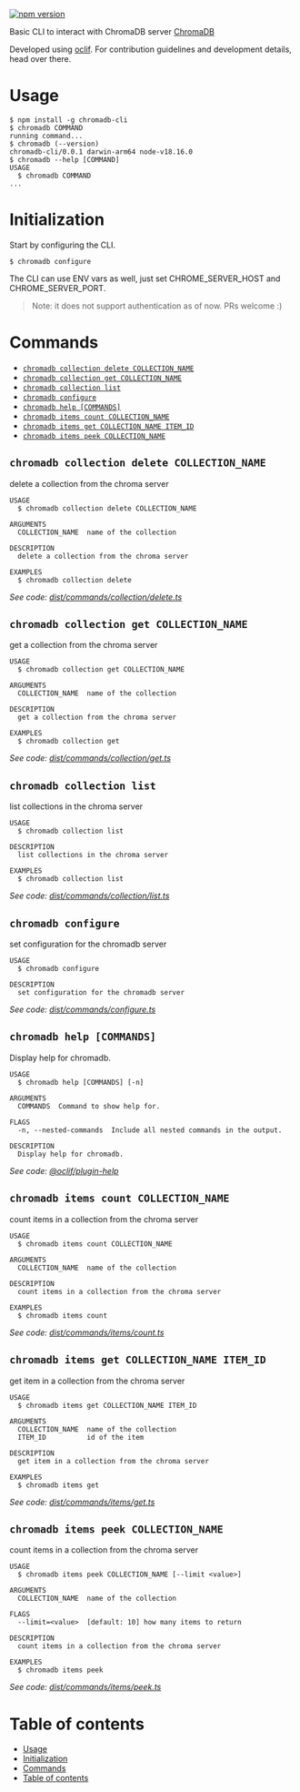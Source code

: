 [![npm version](https://badge.fury.io/js/chromadb-cli.svg)](https://badge.fury.io/js/chromadb-cli)


Basic CLI to interact with ChromaDB server [ChromaDB](https://github.com/chroma-core/chroma)

Developed using [oclif](https://github.com/oclif/oclif). For contribution guidelines and development details, head over there.

# Usage
<!-- usage -->
```sh-session
$ npm install -g chromadb-cli
$ chromadb COMMAND
running command...
$ chromadb (--version)
chromadb-cli/0.0.1 darwin-arm64 node-v18.16.0
$ chromadb --help [COMMAND]
USAGE
  $ chromadb COMMAND
...
```
<!-- usagestop -->

# Initialization
Start by configuring the CLI.
```sh-session
$ chromadb configure
```

The CLI can use ENV vars as well, just set CHROME_SERVER_HOST and CHROME_SERVER_PORT.

> Note: it does not support authentication as of now. PRs welcome :)

# Commands
<!-- commands -->
* [`chromadb collection delete COLLECTION_NAME`](#chromadb-collection-delete-collection_name)
* [`chromadb collection get COLLECTION_NAME`](#chromadb-collection-get-collection_name)
* [`chromadb collection list`](#chromadb-collection-list)
* [`chromadb configure`](#chromadb-configure)
* [`chromadb help [COMMANDS]`](#chromadb-help-commands)
* [`chromadb items count COLLECTION_NAME`](#chromadb-items-count-collection_name)
* [`chromadb items get COLLECTION_NAME ITEM_ID`](#chromadb-items-get-collection_name-item_id)
* [`chromadb items peek COLLECTION_NAME`](#chromadb-items-peek-collection_name)

## `chromadb collection delete COLLECTION_NAME`

delete a collection from the chroma server

```
USAGE
  $ chromadb collection delete COLLECTION_NAME

ARGUMENTS
  COLLECTION_NAME  name of the collection

DESCRIPTION
  delete a collection from the chroma server

EXAMPLES
  $ chromadb collection delete
```

_See code: [dist/commands/collection/delete.ts](https://github.com/sudhanshug16/chromadb-cli/blob/v0.0.1/dist/commands/collection/delete.ts)_

## `chromadb collection get COLLECTION_NAME`

get a collection from the chroma server

```
USAGE
  $ chromadb collection get COLLECTION_NAME

ARGUMENTS
  COLLECTION_NAME  name of the collection

DESCRIPTION
  get a collection from the chroma server

EXAMPLES
  $ chromadb collection get
```

_See code: [dist/commands/collection/get.ts](https://github.com/sudhanshug16/chromadb-cli/blob/v0.0.1/dist/commands/collection/get.ts)_

## `chromadb collection list`

list collections in the chroma server

```
USAGE
  $ chromadb collection list

DESCRIPTION
  list collections in the chroma server

EXAMPLES
  $ chromadb collection list
```

_See code: [dist/commands/collection/list.ts](https://github.com/sudhanshug16/chromadb-cli/blob/v0.0.1/dist/commands/collection/list.ts)_

## `chromadb configure`

set configuration for the chromadb server

```
USAGE
  $ chromadb configure

DESCRIPTION
  set configuration for the chromadb server
```

_See code: [dist/commands/configure.ts](https://github.com/sudhanshug16/chromadb-cli/blob/v0.0.1/dist/commands/configure.ts)_

## `chromadb help [COMMANDS]`

Display help for chromadb.

```
USAGE
  $ chromadb help [COMMANDS] [-n]

ARGUMENTS
  COMMANDS  Command to show help for.

FLAGS
  -n, --nested-commands  Include all nested commands in the output.

DESCRIPTION
  Display help for chromadb.
```

_See code: [@oclif/plugin-help](https://github.com/oclif/plugin-help/blob/v5.2.19/src/commands/help.ts)_

## `chromadb items count COLLECTION_NAME`

count items in a collection from the chroma server

```
USAGE
  $ chromadb items count COLLECTION_NAME

ARGUMENTS
  COLLECTION_NAME  name of the collection

DESCRIPTION
  count items in a collection from the chroma server

EXAMPLES
  $ chromadb items count
```

_See code: [dist/commands/items/count.ts](https://github.com/sudhanshug16/chromadb-cli/blob/v0.0.1/dist/commands/items/count.ts)_

## `chromadb items get COLLECTION_NAME ITEM_ID`

get item in a collection from the chroma server

```
USAGE
  $ chromadb items get COLLECTION_NAME ITEM_ID

ARGUMENTS
  COLLECTION_NAME  name of the collection
  ITEM_ID          id of the item

DESCRIPTION
  get item in a collection from the chroma server

EXAMPLES
  $ chromadb items get
```

_See code: [dist/commands/items/get.ts](https://github.com/sudhanshug16/chromadb-cli/blob/v0.0.1/dist/commands/items/get.ts)_

## `chromadb items peek COLLECTION_NAME`

count items in a collection from the chroma server

```
USAGE
  $ chromadb items peek COLLECTION_NAME [--limit <value>]

ARGUMENTS
  COLLECTION_NAME  name of the collection

FLAGS
  --limit=<value>  [default: 10] how many items to return

DESCRIPTION
  count items in a collection from the chroma server

EXAMPLES
  $ chromadb items peek
```

_See code: [dist/commands/items/peek.ts](https://github.com/sudhanshug16/chromadb-cli/blob/v0.0.1/dist/commands/items/peek.ts)_
<!-- commandsstop -->
# Table of contents
<!-- toc -->
* [Usage](#usage)
* [Initialization](#initialization)
* [Commands](#commands)
* [Table of contents](#table-of-contents)
<!-- tocstop -->
